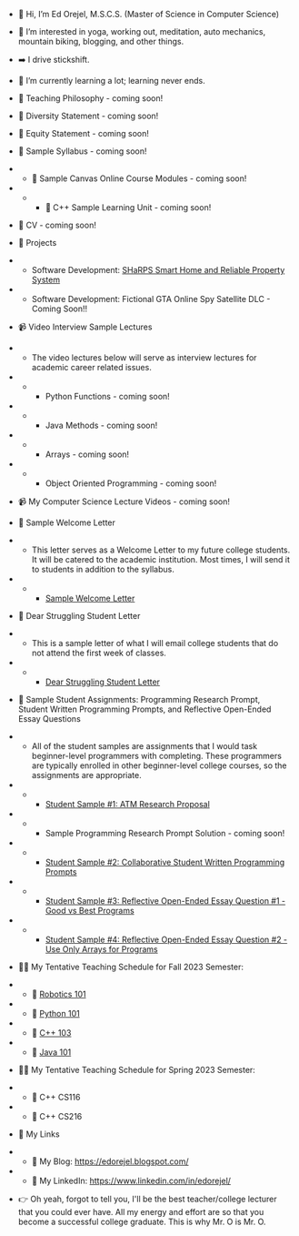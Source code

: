 - 👋 Hi, I’m Ed Orejel, M.S.C.S. (Master of Science in Computer Science)
- 👀 I’m interested in yoga, working out, meditation, auto mechanics, mountain biking, blogging, and other things.
- ➡️ I drive stickshift. 
- 🌱 I’m currently learning a lot; learning never ends.

- :pencil: Teaching Philosophy - coming soon!
- :pencil: Diversity Statement - coming soon!
- :pencil: Equity Statement - coming soon!
- :pencil: Sample Syllabus - coming soon!
- - :pencil: Sample Canvas Online Course Modules - coming soon!
- - - :pencil: C++ Sample Learning Unit - coming soon!
- :pencil: CV - coming soon!
- :pencil: Projects
- - Software Development: [SHaRPS Smart Home and Reliable Property System](https://github.com/edorejel/teaching_docs/blob/main/projects/SWE_SHARPS_SRD.pdf)
- - Software Development: Fictional GTA Online Spy Satellite DLC - Coming Soon!!
- :video_camera: Video Interview Sample Lectures
- - The video lectures below will serve as interview lectures for academic career related issues. 
- - - Python Functions - coming soon!
- - - Java Methods - coming soon!
- - - Arrays - coming soon!
- - - Object Oriented Programming - coming soon!
- 📹 My Computer Science Lecture Videos - coming soon!
- :pencil: Sample Welcome Letter
- - This letter serves as a Welcome Letter to my future college students. It will be catered to the academic institution. Most times, I will send it to students in addition to the syllabus. 
- - - [Sample Welcome Letter](https://github.com/edorejel/teaching_docs/blob/main/dwls_2.pdf)
- :pencil: Dear Struggling Student Letter 
- - This is a sample letter of what I will email college students that do not attend the first week of classes.
- - - [Dear Struggling Student Letter](https://github.com/edorejel/teaching_docs/blob/main/dsl2.pdf)
- :pencil: Sample Student Assignments: Programming Research Prompt, Student Written Programming Prompts, and Reflective Open-Ended Essay Questions
-  - All of the student samples are assignments that I would task beginner-level programmers with completing. These programmers are typically enrolled in other beginner-level college courses, so the assignments are appropriate. 
- - - [Student Sample #1: ATM Research Proposal](https://github.com/edorejel/teaching_docs/blob/main/sppp.pdf)
- - - Sample Programming Research Prompt Solution - coming soon!
- - - [Student Sample #2: Collaborative Student Written Programming Prompts](https://github.com/edorejel/teaching_docs/blob/main/sgpp.pdf)
- - - [Student Sample #3: Reflective Open-Ended Essay Question #1 - Good vs Best Programs](https://github.com/edorejel/teaching_docs/blob/main/ssa_3.pdf) 
- - - [Student Sample #4: Reflective Open-Ended Essay Question #2 - Use Only Arrays for Programs](https://github.com/edorejel/teaching_docs/blob/main/raovloa.pdf) 


- :man_teacher: My Tentative Teaching Schedule for Fall 2023 Semester:
- - :file_folder: [Robotics 101](https://github.com/edorejel/advanced-programming/tree/main/robotics101)
- - :file_folder: [Python 101](https://github.com/edorejel/Python/tree/main/Python101)
- - :file_folder: [C++ 103](https://github.com/edorejel/C-plus-plus/tree/main/C%2B%2B103)
- - :file_folder: [Java 101](https://github.com/edorejel/Java/tree/main/Java101#java-101-beginner-java)

- :man_teacher: My Tentative Teaching Schedule for Spring 2023 Semester:
- - :file_folder: C++ CS116
- - :file_folder: C++ CS216

- :link: My Links
- - :pencil: My Blog: https://edorejel.blogspot.com/
- - :dart: My LinkedIn: https://www.linkedin.com/in/edorejel/
- :point_right: Oh yeah, forgot to tell you, I'll be the best teacher/college lecturer that you could ever have. All my energy and effort are so that you become a successful college graduate. This is why Mr. O is Mr. O.



<!---
edorejel/edorejel is a ✨ special ✨ repository because its `README.md` (this file) appears on your GitHub profile.
You can click the Preview link to take a look at your changes.
--->
